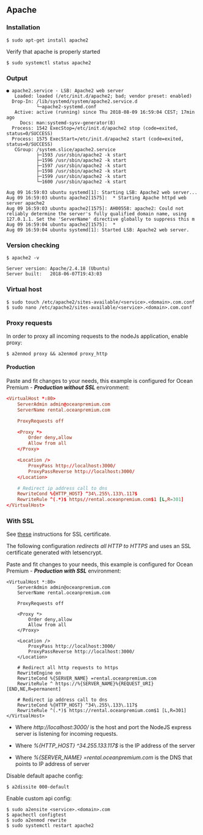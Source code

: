 ## Apache

### Installation

```shell
$ sudo apt-get install apache2
```

Verify that apache is properly started

```shell
$ sudo systemctl status apache2
```

### Output

```shell
● apache2.service - LSB: Apache2 web server
   Loaded: loaded (/etc/init.d/apache2; bad; vendor preset: enabled)
  Drop-In: /lib/systemd/system/apache2.service.d
           └─apache2-systemd.conf
   Active: active (running) since Thu 2018-08-09 16:59:04 CEST; 17min ago
     Docs: man:systemd-sysv-generator(8)
  Process: 1542 ExecStop=/etc/init.d/apache2 stop (code=exited, status=0/SUCCESS)
  Process: 1575 ExecStart=/etc/init.d/apache2 start (code=exited, status=0/SUCCESS)
   CGroup: /system.slice/apache2.service
           ├─1593 /usr/sbin/apache2 -k start
           ├─1596 /usr/sbin/apache2 -k start
           ├─1597 /usr/sbin/apache2 -k start
           ├─1598 /usr/sbin/apache2 -k start
           ├─1599 /usr/sbin/apache2 -k start
           └─1600 /usr/sbin/apache2 -k start

Aug 09 16:59:03 ubuntu systemd[1]: Starting LSB: Apache2 web server...
Aug 09 16:59:03 ubuntu apache2[1575]:  * Starting Apache httpd web server apache2
Aug 09 16:59:03 ubuntu apache2[1575]: AH00558: apache2: Could not reliably determine the server's fully qualified domain name, using 127.0.1.1. Set the 'ServerName' directive globally to suppress this m
Aug 09 16:59:04 ubuntu apache2[1575]:  *
Aug 09 16:59:04 ubuntu systemd[1]: Started LSB: Apache2 web server.
```

### Version checking

```shell
$ apache2 -v
```

```shell
Server version: Apache/2.4.18 (Ubuntu)
Server built:   2018-06-07T19:43:03
```

### Virtual host

```shell
$ sudo touch /etc/apache2/sites-available/<service>.<domain>.com.conf
$ sudo nano /etc/apache2/sites-available/<service>.<domain>.com.conf
```

### Proxy requests

In order to proxy all incoming requests to the nodeJs application, enable proxy:

```
$ a2enmod proxy && a2enmod proxy_http
```

#### Production

Paste and fit changes to your needs, this example is configured for Ocean Premium - ***Production without SSL*** environment:

```conf
<VirtualHost *:80>
    ServerAdmin admin@oceanpremium.com
    ServerName rental.oceanpremium.com

    ProxyRequests off

    <Proxy *>
        Order deny,allow
        Allow from all
    </Proxy>

    <Location />
        ProxyPass http://localhost:3000/
        ProxyPassReverse http://localhost:3000/
    </Location>

    # Redirect ip address call to dns
    RewriteCond %{HTTP_HOST} ^34\.255\.133\.117$
    RewriteRule ^(.*)$ https//rental.oceanpremium.com$1 [L,R=301]
</VirtualHost>
```

### With SSL

See [these](SSL%20certificate) instructions for SSL certificate.

The following configuration *redirects all HTTP to HTTPS* and uses an SSL certificate generated with letsencrypt.

Paste and fit changes to your needs, this example is configured for Ocean Premium - ***Production with SSL*** environment:

```
<VirtualHost *:80>
    ServerAdmin admin@oceanpremium.com
    ServerName rental.oceanpremium.com

    ProxyRequests off

    <Proxy *>
        Order deny,allow
        Allow from all
    </Proxy>

    <Location />
        ProxyPass http://localhost:3000/
        ProxyPassReverse http://localhost:3000/
    </Location>
    
    # Redirect all http requests to https
    RewriteEngine on
    RewriteCond %{SERVER_NAME} =rental.oceanpremium.com
    RewriteRule ^ https://%{SERVER_NAME}%{REQUEST_URI} [END,NE,R=permanent]
    
    # Redirect ip address call to dns
    RewriteCond %{HTTP_HOST} ^34\.255\.133\.117$
    RewriteRule ^(.*)$ https://rental.oceanpremium.com$1 [L,R=301]
</VirtualHost>
```

- Where _http://localhost:3000/_ is the host and port the NodeJS express server is listening for incoming requests.

- Where _%{HTTP_HOST} ^34\.255\.133\.117$_ is the IP address of the server

- Where _%{SERVER_NAME} =rental.oceanpremium.com_ is the DNS that points to IP address of server

Disable default apache config:

```shell
$ a2dissite 000-default
```

Enable custom api config:

```shell
$ sudo a2ensite <service>.<domain>.com
$ apachectl configtest
$ sudo a2enmod rewrite
$ sudo systemctl restart apache2
```